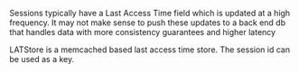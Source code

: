Sessions typically have a Last Access Time field which is updated at a high frequency.
It may not make sense to push these updates to a back end db that handles data with more
consistency guarantees and higher latency

LATStore is a memcached based last access time store. The session id can be used as a key.
